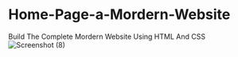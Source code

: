 # Home-Page-a-Mordern-Website
Build The Complete Mordern Website Using HTML And CSS
![Screenshot (8)](https://user-images.githubusercontent.com/123093364/226445095-ff81ca96-dfe4-4d6b-bcfd-42315f2a9031.png)
